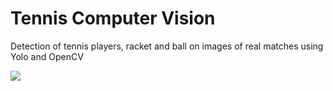 # Tennis Computer Vision

Detection of tennis players, racket and ball on images of real matches using Yolo and OpenCV

![](https://github.com/Adib-Habbou/tennis-detection-yolo/blob/main/output%20images/detection5.png)
